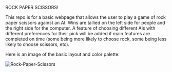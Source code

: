 ROCK PAPER SCISSORS!

This repo is for a basic webpage that allows the user to play a game of rock paper scissors against an AI. Wins are tallied on the left side for people and the right side for the computer. A feature of choosing different AIs with different preferences for their pick will be added if main features are completed on time (some being more likely to choose rock, some being less likely to choose scissors, etc).

Here is an image of the basic layout and color palette:

![Rock-Paper-Scissors](https://user-images.githubusercontent.com/102932448/172666979-0a9bd8ee-35b4-487f-9d43-697adbbf4e1f.jpg)
